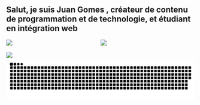 ## Salut, je suis Juan Gomes , créateur de contenu de programmation et de technologie, et étudiant en intégration web 


 
 <div style="display: flex">
  
  <img width="550em" src="https://github-readme-stats.vercel.app/api?username=juangomes376&show_icons=true&theme=dark&include_all_commits=true&count_private=true"/>
  
 <img width="550em" src="https://github-readme-stats.vercel.app/api/top-langs/?username=juangomes376&layout=compact&langs_count=7&theme=dark"/>
</div>

<div style="display: inline_block"><br>
<img src="https://skillicons.dev/icons?i=figma,git,bash,linux,html,css,js,php,mysql" />
</div>

<div > 
  

 
 <img align="center" alt="" src="https://raw.githubusercontent.com/juangomes376/juangomes376/output/github-contribution-grid-snake.svg">
 
</div>

